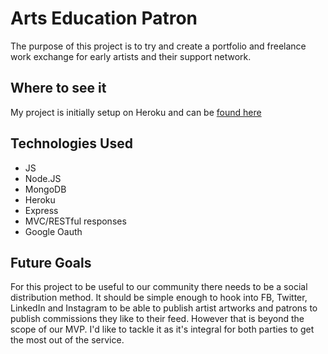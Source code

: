 # Arts Education Patron

The purpose of this project is to try and create a portfolio and freelance work exchange for early artists and their support network.



## Where to see it
My project is initially setup on Heroku and can be [found here](https://artseducationpatron.herokuapp.com/)


## Technologies Used
- JS
- Node.JS
- MongoDB
- Heroku
- Express
- MVC/RESTful responses
- Google Oauth

## Future Goals
For this project to be useful to our community there needs to be a social distribution method. It should be simple enough to hook into FB, Twitter, LinkedIn and Instagram to be able to publish artist artworks and patrons to publish commissions they like to their feed. However that is beyond the scope of our MVP. I'd like to tackle it as it's integral for both parties to get the most out of the service.